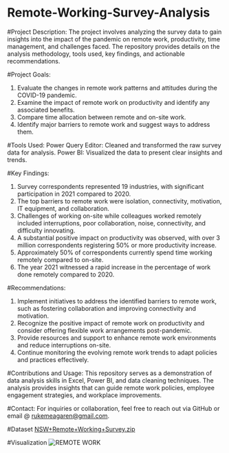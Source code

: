 # Remote-Working-Survey-Analysis

#Project Description:
The project involves analyzing the survey data to gain insights into the impact of the pandemic on remote work, productivity, time management, and challenges faced. The repository provides details on the analysis methodology, tools used, key findings, and actionable recommendations.

#Project Goals:
1. Evaluate the changes in remote work patterns and attitudes during the COVID-19 pandemic.
2. Examine the impact of remote work on productivity and identify any associated benefits.
3. Compare time allocation between remote and on-site work.
4. Identify major barriers to remote work and suggest ways to address them.
   
#Tools Used: 
Power Query Editor: Cleaned and transformed the raw survey data for analysis.
Power BI: Visualized the data to present clear insights and trends.

#Key Findings:
1. Survey correspondents represented 19 industries, with significant participation in 2021 compared to 2020.
2. The top barriers to remote work were isolation, connectivity, motivation, IT equipment, and collaboration.
3. Challenges of working on-site while colleagues worked remotely included interruptions, poor collaboration, noise, connectivity, and difficulty innovating.
4. A substantial positive impact on productivity was observed, with over 3 million correspondents registering 50% or more productivity increase.
5. Approximately 50% of correspondents currently spend time working remotely compared to on-site.
6. The year 2021 witnessed a rapid increase in the percentage of work done remotely compared to 2020.

#Recommendations:
1. Implement initiatives to address the identified barriers to remote work, such as fostering collaboration and improving connectivity and motivation.
2. Recognize the positive impact of remote work on productivity and consider offering flexible work arrangements post-pandemic.
3. Provide resources and support to enhance remote work environments and reduce interruptions on-site.
4. Continue monitoring the evolving remote work trends to adapt policies and practices effectively.

#Contributions and Usage:
This repository serves as a demonstration of data analysis skills in Excel, Power BI, and data cleaning techniques. The analysis provides insights that can guide remote work policies, employee engagement strategies, and workplace improvements.

#Contact:
For inquiries or collaboration, feel free to reach out via GitHub or email @ rukemeagaren@gmail.com.

#Dataset
[NSW+Remote+Working+Survey.zip](https://github.com/BendelHybrid/Remote-Working-Survey-Analysis/files/12480221/NSW%2BRemote%2BWorking%2BSurvey.zip)

#Visualization
![REMOTE WORK](https://github.com/BendelHybrid/Remote-Working-Survey-Analysis/assets/63473719/7c64ff2b-d444-4216-9f8b-dbd242cacc01)

